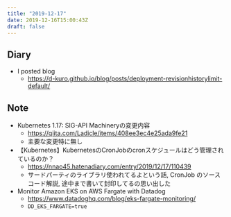 ```yaml
---
title: "2019-12-17"
date: 2019-12-16T15:00:43Z
draft: false
---
```


## Diary

* I posted blog
  * https://d-kuro.github.io/blog/posts/deployment-revisionhistorylimit-default/

## Note

* Kubernetes 1.17: SIG-API Machineryの変更内容
  * https://qiita.com/Ladicle/items/408ee3ec4e25ada9fe21
  * 主要な変更特に無し
* 【Kubernetes】KubernetesのCronJobのcronスケジュールはどう管理されているのか？
  * https://nnao45.hatenadiary.com/entry/2019/12/17/110439
  * サードパーティのライブラリ使われてるよという話, CronJob のソースコード解説, 途中まで書いて封印してるの思い出した
* Monitor Amazon EKS on AWS Fargate with Datadog
  * https://www.datadoghq.com/blog/eks-fargate-monitoring/
  * `DD_EKS_FARGATE=true`
